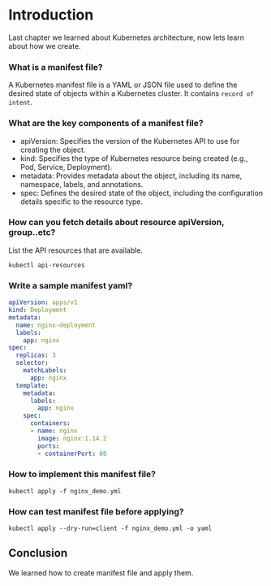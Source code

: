 # Introduction 
Last chapter we learned about Kubernetes architecture, now lets learn about how we create.

### What is a manifest file?
A Kubernetes manifest file is a YAML or JSON file used to define the desired state of objects within a Kubernetes cluster. It contains `record of intent`.

### What are the key components of a manifest file?
* apiVersion: Specifies the version of the Kubernetes API to use for creating the object.
* kind: Specifies the type of Kubernetes resource being created (e.g., Pod, Service, Deployment).
* metadata: Provides metadata about the object, including its name, namespace, labels, and annotations.
* spec: Defines the desired state of the object, including the configuration details specific to the resource type.

### How can you fetch details about resource apiVersion, group..etc?
List the API resources that are available.
```
kubectl api-resources
```

### Write a sample manifest yaml?
```yaml
apiVersion: apps/v1
kind: Deployment
metadata:
  name: nginx-deployment
  labels:
    app: nginx
spec:
  replicas: 3
  selector:
    matchLabels:
      app: nginx
  template:
    metadata:
      labels:
        app: nginx
    spec:
      containers:
      - name: nginx
        image: nginx:1.14.2
        ports:
        - containerPort: 80
```
### How to implement this manifest file?
```
kubectl apply -f nginx_demo.yml
```
### How can test manifest file before applying?
```
kubectl apply --dry-run=client -f nginx_demo.yml -o yaml
```


## Conclusion
We learned how to create manifest file and apply them.